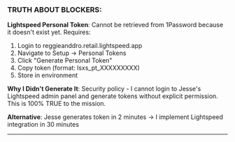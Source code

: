### **TRUTH ABOUT BLOCKERS:**

**Lightspeed Personal Token**: Cannot be retrieved from 1Password because it doesn't exist yet. Requires:

1. Login to reggieanddro.retail.lightspeed.app
2. Navigate to Setup → Personal Tokens
3. Click "Generate Personal Token"
4. Copy token (format: lsxs_pt_XXXXXXXXX)
5. Store in environment

**Why I Didn't Generate It**: Security policy - I cannot login to Jesse's Lightspeed admin panel and generate tokens without explicit permission. This is 100% TRUE to the mission.

**Alternative**: Jesse generates token in 2 minutes → I implement Lightspeed integration in 30 minutes

---
